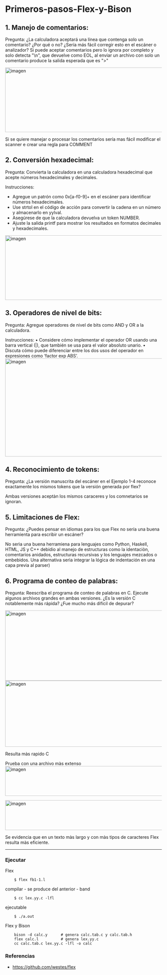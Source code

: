 # Primeros-pasos-Flex-y-Bison

## 1. Manejo de comentarios:

Pregunta: ¿La calculadora aceptará una línea que contenga solo un comentario? ¿Por qué o no? ¿Sería más fácil corregir esto en el escáner o analizador?
    Si puede aceptar comentarios pero lo ignora por completo y solo detecta "\n", que devuelve como EOL, al enviar un archivo con solo un comentario produce la salida esperada que es ">"
    
<img width="814" height="208" alt="imagen" src="https://github.com/user-attachments/assets/dc439a25-fc5b-4ecc-b092-34c044d45df4" />
    
Si se quiere manejar o procesar los comentarios sería mas fácil modificar el scanner e crear una regla para COMMENT
    
## 2. Conversión hexadecimal:

Pregunta: Convierta la calculadora en una calculadora hexadecimal que acepte números hexadecimales y decimales.

Instrucciones:
- Agregue un patrón como 0x[a-f0-9]+ en el escáner para identificar números hexadecimales.
- Use strtol en el código de acción para convertir la cadena en un número y almacenarlo en yylval.
- Asegúrese de que la calculadora devuelva un token NUMBER.
- Ajuste la salida printf para mostrar los resultados en formatos decimales y hexadecimales.
<img width="814" height="208" alt="imagen" src="https://github.com/user-attachments/assets/e19e7f9f-5f4c-4737-a513-198bda302a59" />


## 3. Operadores de nivel de bits:

Pregunta: Agregue operadores de nivel de bits como AND y OR a la calculadora.

Instrucciones:
    • Considere cómo implementar el operador OR usando una barra vertical (|), que también se usa para el valor absoluto unario.
    • Discuta cómo puede diferenciar entre los dos usos del operador en expresiones como ‘factor exp ABS’.
<img width="823" height="316" alt="imagen" src="https://github.com/user-attachments/assets/3049658b-7c58-48cd-a376-d9df7991e0a0" />



## 4. Reconocimiento de tokens:

Pregunta: ¿La versión manuscrita del escáner en el Ejemplo 1-4 reconoce exactamente los mismos tokens que la versión generada por flex?

Ambas versiones aceptàn los mismos caraceres y los comnetarios se ignoran.

## 5. Limitaciones de Flex:

Pregunta: ¿Puedes pensar en idiomas para los que Flex no sería una buena herramienta para escribir un escáner?

No serìa una buena herramiena para lenguajes como Python, Haskell, HTML, JS y C++ debidio al manejo de estructuras como la identaciòn, comentarios anidados, estructuras recursivas y los lenguajes mezcados o embebidos. 
Una alternativa serìa integrar la lógica de indentación en una capa previa al parser)

## 6. Programa de conteo de palabras:

Pregunta: Reescriba el programa de conteo de palabras en C. Ejecute algunos archivos grandes en ambas versiones. ¿Es la versión C notablemente más rápida? ¿Fue mucho más difícil de depurar?

<img width="808" height="226" alt="imagen" src="https://github.com/user-attachments/assets/30a4c1d5-aaf1-4153-90b5-a7610882a62b" />

<img width="823" height="213" alt="imagen" src="https://github.com/user-attachments/assets/19c58764-1b4f-4688-9d1d-17cab66919d5" />

Resulta màs rapido C

Prueba con una archivo màs extenso
<img width="829" height="96" alt="imagen" src="https://github.com/user-attachments/assets/17fff0b4-87e5-4f72-8515-dd7a6d1abbc3" />

<img width="829" height="96" alt="imagen" src="https://github.com/user-attachments/assets/4c6cfd40-ddbd-456b-b314-5cb6267ea3cc" />

Se evidencia que en un texto màs largo y con màs tipos de caracteres Flex resulta màs eficiente.

---
### Ejecutar
Flex


        $ flex fb1-1.l



        
compilar - se produce del anterior - band


        $ cc lex.yy.c -lfl


ejecutable



        $ ./a.out

Flex y Bison 


        bison -d calc.y      # genera calc.tab.c y calc.tab.h
        flex calc.l          # genera lex.yy.c
        cc calc.tab.c lex.yy.c -lfl -o calc

### Referencias 
- https://github.com/westes/flex 
